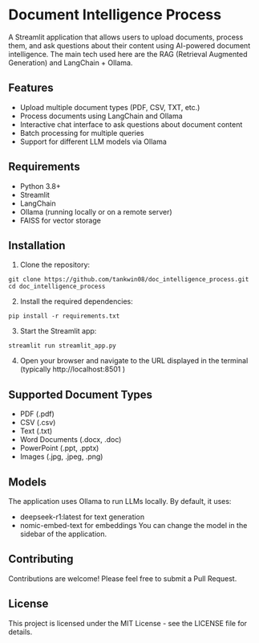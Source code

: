 # Document Intelligence Process

A Streamlit application that allows users to upload documents, process them, and ask questions about their content using AI-powered document intelligence. The main tech used here are the RAG (Retrieval Augmented Generation) and LangChain + Ollama.

## Features

- Upload multiple document types (PDF, CSV, TXT, etc.)
- Process documents using LangChain and Ollama
- Interactive chat interface to ask questions about document content
- Batch processing for multiple queries
- Support for different LLM models via Ollama

## Requirements

- Python 3.8+
- Streamlit
- LangChain
- Ollama (running locally or on a remote server)
- FAISS for vector storage

## Installation

1. Clone the repository:
```
git clone https://github.com/tankwin08/doc_intelligence_process.git
cd doc_intelligence_process
```
2. Install the required dependencies:
```
pip install -r requirements.txt
```
3. Start the Streamlit app:
```
streamlit run streamlit_app.py
```
4. Open your browser and navigate to the URL displayed in the terminal (typically http://localhost:8501 )

## Supported Document Types
- PDF (.pdf)
- CSV (.csv)
- Text (.txt)
- Word Documents (.docx, .doc)
- PowerPoint (.ppt, .pptx)
- Images (.jpg, .jpeg, .png)
## Models
The application uses Ollama to run LLMs locally. By default, it uses:

- deepseek-r1:latest for text generation
- nomic-embed-text for embeddings
You can change the model in the sidebar of the application.


## Contributing
Contributions are welcome! Please feel free to submit a Pull Request.

## License
This project is licensed under the MIT License - see the LICENSE file for details.